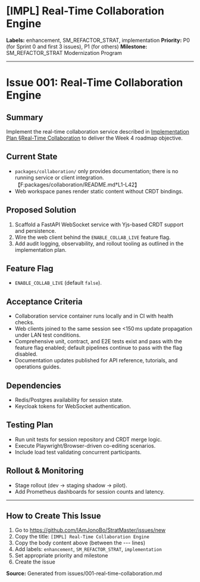 # [IMPL] Real-Time Collaboration Engine

**Labels:** enhancement, SM_REFACTOR_STRAT, implementation
**Priority:** P0 (for Sprint 0 and first 3 issues), P1 (for others)
**Milestone:** SM_REFACTOR_STRAT Modernization Program

---

# Issue 001: Real-Time Collaboration Engine

## Summary
Implement the real-time collaboration service described in [Implementation Plan §Real-Time Collaboration](../IMPLEMENTATION_PLAN.md#real-time-collaboration-engine) to deliver the Week 4 roadmap objective.

## Current State
- `packages/collaboration/` only provides documentation; there is no running service or client integration.【F:packages/collaboration/README.md†L1-L42】
- Web workspace panes render static content without CRDT bindings.

## Proposed Solution
1. Scaffold a FastAPI WebSocket service with Yjs-based CRDT support and persistence.
2. Wire the web client behind the `ENABLE_COLLAB_LIVE` feature flag.
3. Add audit logging, observability, and rollout tooling as outlined in the implementation plan.

## Feature Flag
- `ENABLE_COLLAB_LIVE` (default `false`).

## Acceptance Criteria
- Collaboration service container runs locally and in CI with health checks.
- Web clients joined to the same session see <150 ms update propagation under LAN test conditions.
- Comprehensive unit, contract, and E2E tests exist and pass with the feature flag enabled; default pipelines continue to pass with the flag disabled.
- Documentation updates published for API reference, tutorials, and operations guides.

## Dependencies
- Redis/Postgres availability for session state.
- Keycloak tokens for WebSocket authentication.

## Testing Plan
- Run unit tests for session repository and CRDT merge logic.
- Execute Playwright/Browser-driven co-editing scenarios.
- Include load test validating concurrent participants.

## Rollout & Monitoring
- Stage rollout (dev → staging shadow → pilot).
- Add Prometheus dashboards for session counts and latency.


---

## How to Create This Issue

1. Go to https://github.com/IAmJonoBo/StratMaster/issues/new
2. Copy the title: `[IMPL] Real-Time Collaboration Engine`
3. Copy the body content above (between the --- lines)
4. Add labels: `enhancement`, `SM_REFACTOR_STRAT`, `implementation`
5. Set appropriate priority and milestone
6. Create the issue

**Source:** Generated from issues/001-real-time-collaboration.md
